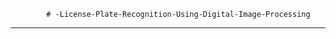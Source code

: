             # -License-Plate-Recognition-Using-Digital-Image-Processing
_________________________________________________________________________________________________________________________________________________________________________________________________________________

